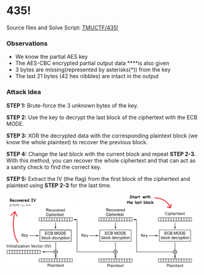 # 435!

Source files and Solve Script: [TMUCTF/435!](https://github.com/r3yc0n1c/CTF-Writeups/tree/main/2021/TMUCTF/435)

### Observations

* We know the partial AES key
* The AES-CBC encrypted partial output data ****is also given
* 3 bytes are missing\(represented by asterisks\(\*\)\) from the key
* The last 21 bytes \(42 hex nibbles\) are intact in the output

### Attack Idea

**STEP 1:** Brute-force the 3 unknown bytes of the key.

**STEP 2:** Use the key to decrypt the last block of the ciphertext with the ECB MODE.

**STEP 3:** XOR the decrypted data with the corresponding plaintext block \(we know the whole plaintext\) to recover the previous block.

**STEP 4:** Change the last block with the current block and repeat **STEP 2-3.** With this method, you can recover the whole ciphertext and that can act as a sanity check to find the correct key.

**STEP 5:** Extract the IV \(the flag\) from the first block of the ciphertext and plaintext using **STEP 2-3** for the last time. 

![IV and the whole ciphertext recovery from last block of AES-CBC Encrypted message](../../../.gitbook/assets/cbc_decryption.svg.png)

